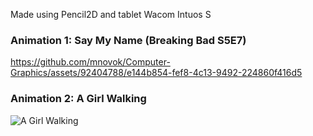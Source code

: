 Made using Pencil2D and tablet Wacom Intuos S

### Animation 1: Say My Name (Breaking Bad S5E7)

https://github.com/mnovok/Computer-Graphics/assets/92404788/e144b854-fef8-4c13-9492-224860f416d5

### Animation 2: A Girl Walking
![A Girl Walking](https://github.com/mnovok/Computer-Graphics/assets/92404788/44e5e565-c6cc-4275-89a8-532b3915d65f)
